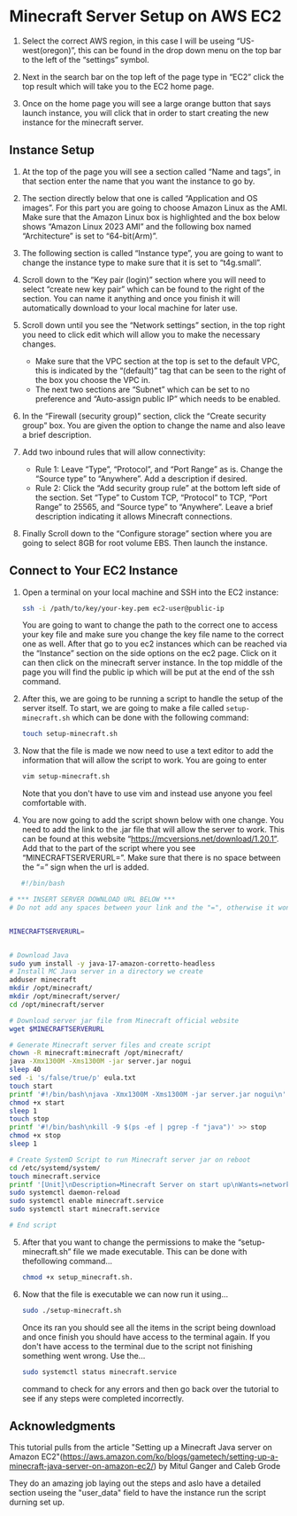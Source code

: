 # Minecraft Server Setup on AWS EC2

1. Select the correct AWS region, in this case I will be useing “US-west(oregon)”, this can be found in the drop down menu on the top bar to the left of the “settings” symbol.

2. Next in the search bar on the top left of the page type in “EC2” click the top result which will take you to the EC2 home page.

3. Once on the home page you will see a large orange button that says launch instance, you will click that in order to start 
   creating the new instance for the minecraft server.

## Instance Setup

1. At the top of the page you will see a section called “Name and tags”, in that section enter the name that you want the instance     to go by.
  
2. The section directly below that one is called “Application and OS images”. For this part you are going to choose Amazon Linux as    the AMI. Make sure that the Amazon Linux box is highlighted and the box below shows “Amazon Linux 2023 AMI” and the following       box named “Architecture” is set to “64-bit(Arm)”.
  
3. The following section is called “Instance type”, you are going to want to change the instance type to make sure that it is set      to “t4g.small”.
  
4. Scroll down to the “Key pair (login)” section where you will need to select “create new key pair” which can be found to the         right of the section. You can name it anything and once you finish it will automatically download to your local machine for         later use.

5. Scroll down until you see the “Network settings” section, in the top right you need to click edit which will allow you to make      the necessary changes.
   - Make sure that the VPC section at the top is set to the default VPC, this is indicated by the “(default)” tag that can be seen      to the right of the box you choose the VPC in.
   - The next two sections are “Subnet” which can be set to no preference and “Auto-assign public IP” which needs to be enabled.

6. In the “Firewall (security group)” section, click the “Create security group” box. You are given the option to change the name      and also leave a brief description.

7. Add two inbound rules that will allow connectivity:
   - Rule 1: Leave “Type”, “Protocol”, and “Port Range” as is. Change the “Source type” to “Anywhere”. Add a description if desired.
   - Rule 2: Click the “Add security group rule” at the bottom left side of the section. Set “Type” to Custom TCP, “Protocol” to       TCP, “Port Range” to 25565, and “Source type” to “Anywhere”. Leave a brief description indicating it allows Minecraft               connections.

8. Finally Scroll down to the “Configure storage” section where you are going to select 8GB for root volume EBS. Then launch the instance.

## Connect to Your EC2 Instance

1. Open a terminal on your local machine and SSH into the EC2 instance:
   
   ```bash
   ssh -i /path/to/key/your-key.pem ec2-user@public-ip
   ```
   You are going to want to change the path to the correct one to access your key file and make sure you change the key file name      to the correct one as well. After that go to you ec2 instances which can be reached via the “Instance” section on the side 
   options on the ec2 page. Click on it can then click on the minecraft server instance. In the top middle of the page you will        find the public ip which will be put at the end of the ssh command.
2. After this, we are going to be running a script to handle the setup of the server itself. To start, we are going to make a file 
   called `setup-minecraft.sh` which can be done with the following command:

   ```bash
   touch setup-minecraft.sh
   ```
3. Now that the file is made we now need to use a text editor to add the information that will allow the script to work. You are       going to enter
   ```bash
   vim setup-minecraft.sh
   ```
   Note that you don't have to use vim and instead use anyone you feel comfortable with.
   
4. You are now going to add the script shown below with one change. You need to add the link to the .jar file that will allow the      server to work. This can be found at this website “​​https://mcversions.net/download/1.20.1”. Add that to the part of the script      where you see “MINECRAFTSERVERURL=”. Make sure that there is no space between the “=” sign when the url is added.
```bash
   #!/bin/bash

# *** INSERT SERVER DOWNLOAD URL BELOW ***
# Do not add any spaces between your link and the "=", otherwise it won't work. EG: MINECRAFTSERVERURL=https://urlexample


MINECRAFTSERVERURL=


# Download Java
sudo yum install -y java-17-amazon-corretto-headless
# Install MC Java server in a directory we create
adduser minecraft
mkdir /opt/minecraft/
mkdir /opt/minecraft/server/
cd /opt/minecraft/server

# Download server jar file from Minecraft official website
wget $MINECRAFTSERVERURL

# Generate Minecraft server files and create script
chown -R minecraft:minecraft /opt/minecraft/
java -Xmx1300M -Xms1300M -jar server.jar nogui
sleep 40
sed -i 's/false/true/p' eula.txt
touch start
printf '#!/bin/bash\njava -Xmx1300M -Xms1300M -jar server.jar nogui\n' >> start
chmod +x start
sleep 1
touch stop
printf '#!/bin/bash\nkill -9 $(ps -ef | pgrep -f "java")' >> stop
chmod +x stop
sleep 1

# Create SystemD Script to run Minecraft server jar on reboot
cd /etc/systemd/system/
touch minecraft.service
printf '[Unit]\nDescription=Minecraft Server on start up\nWants=network-online.target\n[Service]\nUser=minecraft\nWorkingDirectory=/opt/minecraft/server\nExecStart=/opt/minecraft/server/start\nStandardInput=null\n[Install]\nWantedBy=multi-user.target' >> minecraft.service
sudo systemctl daemon-reload
sudo systemctl enable minecraft.service
sudo systemctl start minecraft.service

# End script
```
5. After that you want to change the permissions to make the “setup-minecraft.sh” file we made executable. This can be done with 
   thefollowing command... 
   ```bash 
   chmod +x setup_minecraft.sh.
   ```
6. Now that the file is executable we can now run it using...
   ```bash
   sudo ./setup-minecraft.sh
   ```
   Once its ran you should see all the items in the script being download and once finish you should have access to the terminal 
   again. If you don't have access to the terminal due to the script not finishing something went wrong. Use the...
   ```bash
   sudo systemctl status minecraft.service
   ```
   command to check for any errors and then go back over the tutorial to see if any steps were completed incorrectly.

## Acknowledgments

This tutorial pulls from the article "Setting up a Minecraft Java server on Amazon EC2"(https://aws.amazon.com/ko/blogs/gametech/setting-up-a-minecraft-java-server-on-amazon-ec2/) by Mitul Ganger and Caleb Grode

They do an amazing job laying out the steps and aslo have a detailed section useing the "user_data" field to have the instance run the script durning set up.






